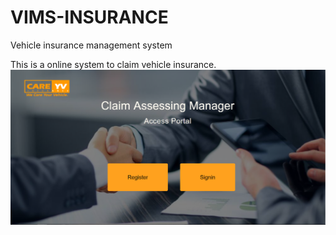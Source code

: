# VIMS-INSURANCE
Vehicle insurance management system 


This is a online system to claim vehicle insurance.
![alt text](https://github.com/sampath1994/VIMS-INSURANCE/blob/master/vims1.png)
